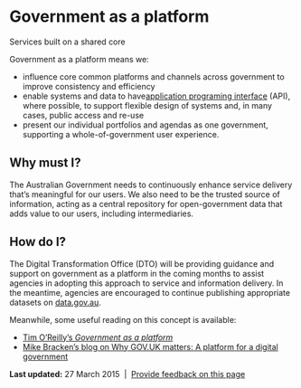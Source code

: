 Government as a platform
========================

Services built on a shared core

Government as a platform means we:

-   influence core common platforms and channels across government to improve consistency and efficiency
-   enable systems and data to have[](../../node/546.html)[application programing interface](../../node/546.html) (API), where possible, to support flexible design of systems and, in many cases, public access and re-use
-   present our individual portfolios and agendas as one government, supporting a whole-of-government user experience.

Why must I?
-----------

The Australian Government needs to continuously enhance service delivery that’s meaningful for our users. We also need to be the trusted source of information, acting as a central repository for open-government data that adds value to our users, including intermediaries.

How do I?
---------

The Digital Transformation Office (DTO) will be providing guidance and support on government as a platform in the coming months to assist agencies in adopting this approach to service and information delivery. In the meantime, agencies are encouraged to continue publishing appropriate datasets on [data.gov.au](http://www.data.gov.au/).

Meanwhile, some useful reading on this concept is available:

-   [Tim O’Reilly’s *Government as a platform*](http://chimera.labs.oreilly.com/books/1234000000774/ch02.html)
-   [Mike Bracken’s blog on Why GOV.UK matters: A platform for a digital government](https://gds.blog.gov.uk/2012/10/17/why-gov-uk-matters/)

**Last updated:** 27 March 2015  |  [Provide feedback on this page](../../feedback%3Furl_from=Governmentasaplatform.html)

